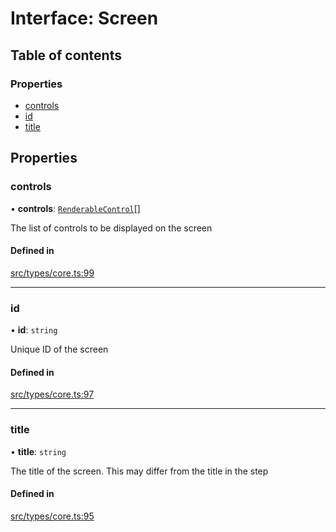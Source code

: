 # Interface: Screen

## Table of contents

### Properties

- [controls](../wiki/Screen#controls)
- [id](../wiki/Screen#id)
- [title](../wiki/Screen#title)

## Properties

### controls

• **controls**: [`RenderableControl`](../wiki/Exports#renderablecontrol)[]

The list of controls to be displayed on the screen

#### Defined in

[src/types/core.ts:99](https://github.com/decisively-io/interview-sdk/blob/c6fbae0/src/types/core.ts#L99)

___

### id

• **id**: `string`

Unique ID of the screen

#### Defined in

[src/types/core.ts:97](https://github.com/decisively-io/interview-sdk/blob/c6fbae0/src/types/core.ts#L97)

___

### title

• **title**: `string`

The title of the screen. This may differ from the title in the step

#### Defined in

[src/types/core.ts:95](https://github.com/decisively-io/interview-sdk/blob/c6fbae0/src/types/core.ts#L95)
